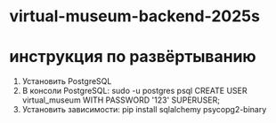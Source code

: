 # virtual-museum-backend-2025s
# инструкция по развёртыванию
1. Установить PostgreSQL 
2. В консоли PostgreSQL: sudo -u postgres psql CREATE USER virtual_museum WITH PASSWORD '123' SUPERUSER; 
3. Установить зависимости: pip install sqlalchemy psycopg2-binary
